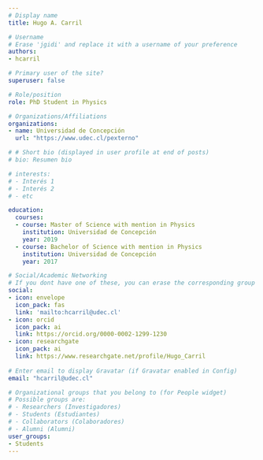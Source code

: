 ```yaml
---
# Display name
title: Hugo A. Carril

# Username
# Erase 'jgidi' and replace it with a username of your preference
authors:
- hcarril

# Primary user of the site?
superuser: false

# Role/position
role: PhD Student in Physics

# Organizations/Affiliations
organizations:
- name: Universidad de Concepción
  url: "https://www.udec.cl/pexterno"

# # Short bio (displayed in user profile at end of posts)
# bio: Resumen bio

# interests:
# - Interés 1
# - Interés 2
# - etc

education:
  courses:
  - course: Master of Science with mention in Physics
    institution: Universidad de Concepción
    year: 2019
  - course: Bachelor of Science with mention in Physics
    institution: Universidad de Concepción
    year: 2017

# Social/Academic Networking
# If you dont have one of these, you can erase the corresponding group
social:
- icon: envelope
  icon_pack: fas
  link: 'mailto:hcarril@udec.cl'
- icon: orcid
  icon_pack: ai
  link: https://orcid.org/0000-0002-1299-1230
- icon: researchgate
  icon_pack: ai
  link: https://www.researchgate.net/profile/Hugo_Carril
  
# Enter email to display Gravatar (if Gravatar enabled in Config)
email: "hcarril@udec.cl"

# Organizational groups that you belong to (for People widget)
# Possible groups are:
# - Researchers (Investigadores)
# - Students (Estudiantes)
# - Collaborators (Colaboradores)
# - Alumni (Alumni)
user_groups:
- Students
---
```

